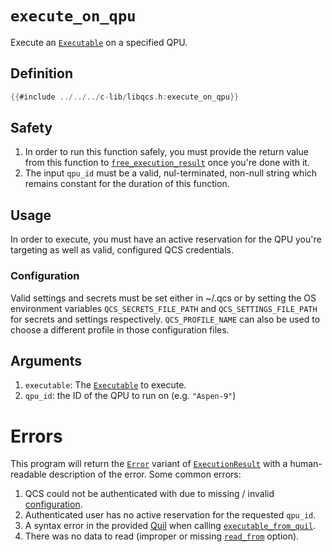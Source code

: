 # `execute_on_qpu`

Execute an [`Executable`] on a specified QPU.

## Definition
```c
{{#include ../../../c-lib/libqcs.h:execute_on_qpu}}
```

## Safety

1. In order to run this function safely, you must provide the return value from this function to [`free_execution_result`] once you're done with it. 
2. The input `qpu_id` must be a valid, nul-terminated, non-null string which remains constant for the duration of this function.

## Usage

In order to execute, you must have an active reservation for the QPU you're targeting as well as valid, configured QCS credentials.

### Configuration

Valid settings and secrets must be set either in ~/.qcs or by setting the OS environment variables `QCS_SECRETS_FILE_PATH` and `QCS_SETTINGS_FILE_PATH` for secrets and settings respectively. `QCS_PROFILE_NAME` can also be used to choose a different profile in those configuration files.

## Arguments

1. `executable`: The [`Executable`] to execute.
4. `qpu_id`: the ID of the QPU to run on (e.g. `"Aspen-9"`)

# Errors

This program will return the [`Error`] variant of [`ExecutionResult`] with a human-readable description of the error. Some common errors:

1. QCS could not be authenticated with due to missing / invalid [configuration].
2. Authenticated user has no active reservation for the requested `qpu_id`.
3. A syntax error in the provided [Quil] when calling [`executable_from_quil`].
4. There was no data to read (improper or missing [`read_from`] option).

[`Executable`]: executable.md
[`free_execution_result`]: free_execution_result.md
[`ExecutionResult`]: execution_result.md
[`Error`]: execution_result.md#error
[configuration]: #configuration
[`executable_from_quil`]: executable_from_quil.md
[Quil]: https://github.com/quil-lang/quil
[`read_from`]: read_from.md
